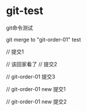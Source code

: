 # git-test
git命令测试

git merge to "git-order-01" test

// 提交1

// 该回家看了
// 提交2

// git-order-01 提交3

// git-order-01 new 提交1

// git-order-01 new 提交2